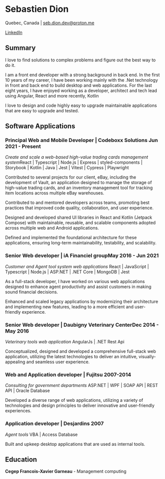 # Sebastien Dion

Quebec, Canada | seb.dion.dev@proton.me

[LinkedIn](https://linkedin.com/in/sebastien-dion-dev)

<div className="vertical-spacer"></div>

## Summary

I love to find solutions to complex problems and figure out the best way to do it.

I am a front end developer with a strong background in back end. In the first 10 years of my career, I have been working mainly with the .Net technology in front and back end to build desktop and web applications. For the last eight years, I have enjoyed working as a developer, architect and tech lead using Angular, React and more recently, Kotlin

I love to design and code highly easy to upgrade maintainable applications that are easy to upgrade and tested.

<div className="vertical-spacer"></div>

## Software Applications

### Principal Web and Mobile Developer | Codeboxx Solutions <span class="spacer"></span>Jun 2021 - Present

_Create and scale a web-based high-value trading cards management system_<span class="spacer"></span>React | Typescript | Node.js | Express | styled-components | Storybook | Kotlin | Java | Jest | Vitest | Cypress | Playwright

Contributed to several projects for our client, eBay, including the development of Vault, an application designed to manage the storage of high-value trading cards, and an inventory management tool for tracking item locations across multiple eBay warehouses.

Contributed to and mentored developers across teams, promoting best practices that improved code quality, collaboration, and user experience.

Designed and developed shared UI libraries in React and Kotlin (Jetpack Compose) with maintainable, reusable, and scalable components adopted across multiple web and Android applications.

Defined and implemented the foundational architecture for these applications, ensuring long-term maintainability, testability, and scalability.

<div className="vertical-spacer"></div>

### Senior Web developer | iA Financiel group<span class="spacer"></span>May 2016 - Jun 2021

_Customer and Agent tool system web applications_ <span class="spacer"></span> React | JavaScript | Typescript | Node.js | ASP.NET | .NET Core | MongoDB | Jest

As a full-stack developer, I have worked on various web applications designed to enhance agent productivity and assist customers in making sound financial decisions.

Enhanced and scaled legacy applications by modernizing their architecture and implementing new features, leading to a more efficient and user-friendly experience.

<div className="vertical-spacer"></div>

### Senior Web developer | Daubigny Veterinary Center<span class="spacer"></span>Dec 2014 - May 2016

_Veterinary tools web application_ <span class="spacer"></span> AngularJs | .NET Rest Api

Conceptualized, designed and developed a comprehensive full-stack web application, utilizing the latest technologies to deliver an intuitive, visually-appealing and seamless user experience.

<div className="vertical-spacer"></div>

### Web and Application developer | Fujitsu <span class="spacer"></span> 2007-2014

_Consulting for government departments_ <span class="spacer"></span> ASP.NET | WPF | SOAP API | REST API | Oracle Database

Developed a diverse range of web applications, utilizing a variety of technologies and design principles to deliver innovative and user-friendly experiences.

<div className="vertical-spacer"></div>

### Application developer | Desjardins <span class="spacer"></span> 2007

_Agent tools_ <span class="spacer"></span> VBA | Access Database

Built and upkeep desktop applications that are used as internal tools.

<div className="vertical-spacer"></div>

## Education

**Cegep Francois-Xavier Garneau** - Management computing
